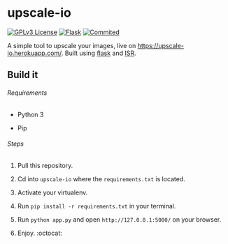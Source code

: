 # upscale-io
[![GPLv3 License](https://img.shields.io/badge/%20License-GPL%20v3-yellow?style=flat-square&labelColor=black)](https://opensource.org/licenses/)
[![Flask](https://img.shields.io/static/v1?label=&message=Flask&color=red&style=flat-square&logo=flask&logoColor=black&logoWidth=16&labelColor=&link=)](https://github.com/pallets/flask)
[![Commited](https://img.shields.io/github/last-commit/albbus-stack/upscale-io?label=Commited&color=42c5f5&style=flat-square&logo=heroku&logoColor=42c5f5&logoWidth=17&labelColor=black)](https://github.com/albbus-stack/upscale-io/commits)

A simple tool to upscale your images, live on https://upscale-io.herokuapp.com/.
Built using [flask](https://github.com/pallets/flask) and [ISR](https://github.com/idealo/image-super-resolution).

## Build it

###### Requirements

* Python 3

* Pip

###### Steps

1. Pull this repository.

2. Cd into `upscale-io` where the `requirements.txt` is located.
    
3. Activate your virtualenv.

4. Run `pip install -r requirements.txt` in your terminal.

5. Run `python app.py` and open `http://127.0.0.1:5000/` on your browser.

6. Enjoy.  :octocat:
